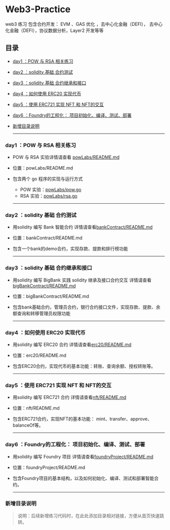 # Web3-Practice
web3 练习 包含合约开发： EVM 、GAS 优化 ，去中心化金融（DEFI）， 去中心化金融（DEFI），协议数据分析，Layer2 开发等等

## 目录
- [day1 ：POW 与 RSA 相关练习](#day1-pow-与-rsa-相关练习)
- [day2 ：solidity 基础 合约测试](#day2-solidity-基础-合约测试)
- [day3 ：solidity 基础 合约继承和接口](#day3-solidity-基础-合约继承和接口)
- [day4 ：如何使用 ERC20 实现代币](#day4-如何使用-erc20-实现代币)
- [day5 ：使用 ERC721 实现 NFT 和 NFT的交互](#day5-使用-erc721-实现-nft-和-nft的交互)
- [day6 ：Foundry的工程化： 项目初始化、编译、测试、部署](#day6-foundry的工程化-项目初始化-编译-测试-部署)

- [新增目录说明](#新增目录说明)


  ------
  

### **day1 ：POW 与 RSA 相关练习**

- POW 与 RSA 实验详情请查看 [powLabs/README.md](powLabs/README.md)

- 位置：powLabs/README.md

- 包含两个 go 程序的实现与运行方式
  - POW 实验：[powLabs/pow.go](powLabs/pow.go)
  - RSA 实验：[powLabs/rsa.go](powLabs/rsa.go)

  ------
  

### **day2 ：solidity 基础 合约测试**
- 用solidity 编写 Bank 智能合约  详情请查看[bankContract/README.md](bankContract/README.md)
- 位置：bankContract/README.md
- 包含一个bank的demo合约，实现存款、提款和排行榜功能

  ------


### **day3 ：solidity 基础 合约继承和接口**
- 用solidity 编写 BigBank 实践 solidity 继承及接口合约交互  详情请查看[bigBankContract/README.md](bigBankContract/README.md)
- 位置：bigBankContract/README.md
- 包含bank基础合约，管理员合约，银行合约接口文件，实现存款、提款、余额查询和转移管理员权限功能

  -------


### **day4 ：如何使用 ERC20 实现代币**
- 用solidity 编写 ERC20 合约  详情请查看[erc20/README.md](erc20/README.md)
- 位置：erc20/README.md
- 包含ERC20合约，实现代币的基本功能：转账、查询余额、授权转账等。

  -------


### **day5 ：使用 ERC721 实现 NFT 和 NFT的交互**
- 用solidity 编写 ERC721 合约  详情请查看[nft/README.md](nft/README.md)
- 位置：nft/README.md
- 包含ERC721合约，实现NFT的基本功能： mint、transfer、approve、balanceOf等。

  -------


### **day6 ：Foundry的工程化： 项目初始化、编译、测试、部署**
- 用solidity 编写 Foundry 项目  详情请查看[foundryProject/README.md](foundryProject/README.md)
- 位置：foundryProject/README.md
- 包含Foundry项目的基本结构，以及如何初始化、编译、测试和部署智能合约。

  -------

### 新增目录说明

> 说明：后续新增练习代码时，在此处添加目录相对链接，方便从首页快速跳转。